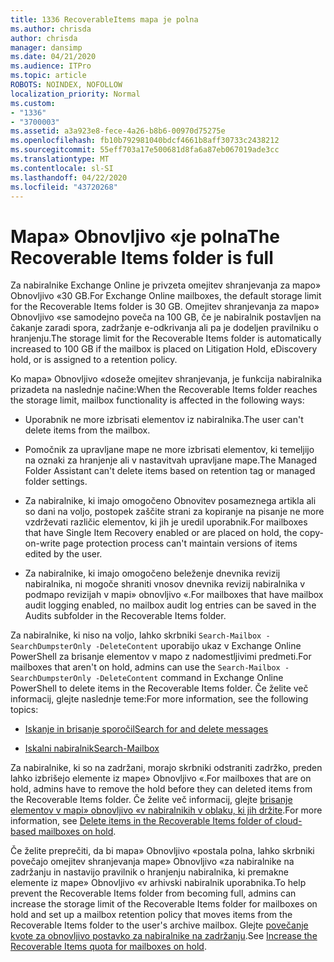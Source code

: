 ```yaml
---
title: 1336 RecoverableItems mapa je polna
ms.author: chrisda
author: chrisda
manager: dansimp
ms.date: 04/21/2020
ms.audience: ITPro
ms.topic: article
ROBOTS: NOINDEX, NOFOLLOW
localization_priority: Normal
ms.custom:
- "1336"
- "3700003"
ms.assetid: a3a923e8-fece-4a26-b8b6-00970d75275e
ms.openlocfilehash: fb10b792981040bdcf4661b8aff30733c2438212
ms.sourcegitcommit: 55eff703a17e500681d8fa6a87eb067019ade3cc
ms.translationtype: MT
ms.contentlocale: sl-SI
ms.lasthandoff: 04/22/2020
ms.locfileid: "43720268"
---
```

# <a name="the-recoverable-items-folder-is-full"></a><span data-ttu-id="18526-102">Mapa» Obnovljivo «je polna</span><span class="sxs-lookup"><span data-stu-id="18526-102">The Recoverable Items folder is full</span></span>

<span data-ttu-id="18526-103">Za nabiralnike Exchange Online je privzeta omejitev shranjevanja za mapo» Obnovljivo «30 GB.</span><span class="sxs-lookup"><span data-stu-id="18526-103">For Exchange Online mailboxes, the default storage limit for the Recoverable Items folder is 30 GB.</span></span> <span data-ttu-id="18526-104">Omejitev shranjevanja za mapo» Obnovljivo «se samodejno poveča na 100 GB, če je nabiralnik postavljen na čakanje zaradi spora, zadržanje e-odkrivanja ali pa je dodeljen pravilniku o hranjenju.</span><span class="sxs-lookup"><span data-stu-id="18526-104">The storage limit for the Recoverable Items folder is automatically increased to 100 GB if the mailbox is placed on Litigation Hold, eDiscovery hold, or is assigned to a retention policy.</span></span>

<span data-ttu-id="18526-105">Ko mapa» Obnovljivo «doseže omejitev shranjevanja, je funkcija nabiralnika prizadeta na naslednje načine:</span><span class="sxs-lookup"><span data-stu-id="18526-105">When the Recoverable Items folder reaches the storage limit, mailbox functionality is affected in the following ways:</span></span>

- <span data-ttu-id="18526-106">Uporabnik ne more izbrisati elementov iz nabiralnika.</span><span class="sxs-lookup"><span data-stu-id="18526-106">The user can't delete items from the mailbox.</span></span>

- <span data-ttu-id="18526-107">Pomočnik za upravljane mape ne more izbrisati elementov, ki temeljijo na oznaki za hranjenje ali v nastavitvah upravljane mape.</span><span class="sxs-lookup"><span data-stu-id="18526-107">The Managed Folder Assistant can't delete items based on retention tag or managed folder settings.</span></span>

- <span data-ttu-id="18526-108">Za nabiralnike, ki imajo omogočeno Obnovitev posameznega artikla ali so dani na voljo, postopek zaščite strani za kopiranje na pisanje ne more vzdrževati različic elementov, ki jih je uredil uporabnik.</span><span class="sxs-lookup"><span data-stu-id="18526-108">For mailboxes that have Single Item Recovery enabled or are placed on hold, the copy-on-write page protection process can't maintain versions of items edited by the user.</span></span>

- <span data-ttu-id="18526-109">Za nabiralnike, ki imajo omogočeno beleženje dnevnika revizij nabiralnika, ni mogoče shraniti vnosov dnevnika revizij nabiralnika v podmapo revizijah v mapi» obnovljivo «.</span><span class="sxs-lookup"><span data-stu-id="18526-109">For mailboxes that have mailbox audit logging enabled, no mailbox audit log entries can be saved in the Audits subfolder in the Recoverable Items folder.</span></span>

<span data-ttu-id="18526-110">Za nabiralnike, ki niso na voljo, lahko skrbniki `Search-Mailbox -SearchDumpsterOnly -DeleteContent` uporabijo ukaz v Exchange Online PowerShell za brisanje elementov v mapo z nadomestljivimi predmeti.</span><span class="sxs-lookup"><span data-stu-id="18526-110">For mailboxes that aren't on hold, admins can use the `Search-Mailbox -SearchDumpsterOnly -DeleteContent` command in Exchange Online PowerShell to delete items in the Recoverable Items folder.</span></span> <span data-ttu-id="18526-111">Če želite več informacij, glejte naslednje teme:</span><span class="sxs-lookup"><span data-stu-id="18526-111">For more information, see the following topics:</span></span>

- [<span data-ttu-id="18526-112">Iskanje in brisanje sporočil</span><span class="sxs-lookup"><span data-stu-id="18526-112">Search for and delete messages</span></span>](https://docs.microsoft.com/office365/securitycompliance/search-for-and-delete-messagesadmin-help)

- [<span data-ttu-id="18526-113">Iskalni nabiralnik</span><span class="sxs-lookup"><span data-stu-id="18526-113">Search-Mailbox</span></span>](https://docs.microsoft.com/powershell/module/exchange/mailboxes/Search-Mailbox)

<span data-ttu-id="18526-114">Za nabiralnike, ki so na zadržani, morajo skrbniki odstraniti zadržko, preden lahko izbrišejo elemente iz mape» Obnovljivo «.</span><span class="sxs-lookup"><span data-stu-id="18526-114">For mailboxes that are on hold, admins have to remove the hold before they can deleted items from the Recoverable Items folder.</span></span> <span data-ttu-id="18526-115">Če želite več informacij, glejte [brisanje elementov v mapi» obnovljivo «v nabiralnikih v oblaku, ki jih držite](https://docs.microsoft.com/office365/securitycompliance/delete-items-in-the-recoverable-items-folder-of-mailboxes-on-hold).</span><span class="sxs-lookup"><span data-stu-id="18526-115">For more information, see [Delete items in the Recoverable Items folder of cloud-based mailboxes on hold](https://docs.microsoft.com/office365/securitycompliance/delete-items-in-the-recoverable-items-folder-of-mailboxes-on-hold).</span></span>

<span data-ttu-id="18526-116">Če želite preprečiti, da bi mapa» Obnovljivo «postala polna, lahko skrbniki povečajo omejitev shranjevanja mape» Obnovljivo «za nabiralnike na zadržanju in nastavijo pravilnik o hranjenju nabiralnika, ki premakne elemente iz mape» Obnovljivo «v arhivski nabiralnik uporabnika.</span><span class="sxs-lookup"><span data-stu-id="18526-116">To help prevent the Recoverable Items folder from becoming full, admins can increase the storage limit of the Recoverable Items folder for mailboxes on hold and set up a mailbox retention policy that moves items from the Recoverable Items folder to the user's archive mailbox.</span></span> <span data-ttu-id="18526-117">Glejte [povečanje kvote za obnovljivo postavko za nabiralnike na zadržanju](https://docs.microsoft.com/office365/securitycompliance/increase-the-recoverable-quota-for-mailboxes-on-hold).</span><span class="sxs-lookup"><span data-stu-id="18526-117">See [Increase the Recoverable Items quota for mailboxes on hold](https://docs.microsoft.com/office365/securitycompliance/increase-the-recoverable-quota-for-mailboxes-on-hold).</span></span>
